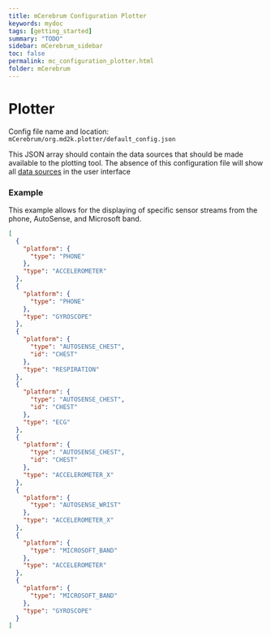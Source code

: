```yaml
---
title: mCerebrum Configuration Plotter
keywords: mydoc
tags: [getting_started]
summary: "TODO"
sidebar: mCerebrum_sidebar
toc: false
permalink: mc_configuration_plotter.html
folder: mCerebrum
---
```


# Plotter
Config file name and location: `mCerebrum/org.md2k.plotter/default_config.json`

This JSON array should contain the data sources that should be made available to the plotting tool.  The absence of this configuration file will show all [data sources](configurations/#data-source) in the user interface


### Example
This example allows for the displaying of specific sensor streams from the phone,
AutoSense, and Microsoft band.
```JSON
[
  {
    "platform": {
      "type": "PHONE"
    },
    "type": "ACCELEROMETER"
  },
  {
    "platform": {
      "type": "PHONE"
    },
    "type": "GYROSCOPE"
  },
  {
    "platform": {
      "type": "AUTOSENSE_CHEST",
      "id": "CHEST"
    },
    "type": "RESPIRATION"
  },
  {
    "platform": {
      "type": "AUTOSENSE_CHEST",
      "id": "CHEST"
    },
    "type": "ECG"
  },
  {
    "platform": {
      "type": "AUTOSENSE_CHEST",
      "id": "CHEST"
    },
    "type": "ACCELEROMETER_X"
  },
  {
    "platform": {
      "type": "AUTOSENSE_WRIST"
    },
    "type": "ACCELEROMETER_X"
  },
  {
    "platform": {
      "type": "MICROSOFT_BAND"
    },
    "type": "ACCELEROMETER"
  },
  {
    "platform": {
      "type": "MICROSOFT_BAND"
    },
    "type": "GYROSCOPE"
  }
]
```
